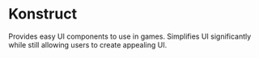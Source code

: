 # Konstruct
Provides easy UI components to use in games. Simplifies UI significantly while still allowing users to create appealing UI.
